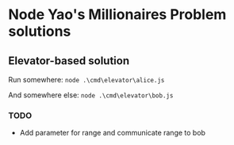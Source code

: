 # Node Yao's Millionaires Problem solutions

## Elevator-based solution

Run somewhere: `node .\cmd\elevator\alice.js`

And somewhere else: `node .\cmd\elevator\bob.js`

### TODO

- Add parameter for range and communicate range to bob